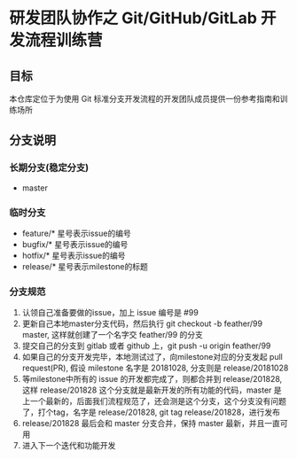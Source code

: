 # 研发团队协作之 Git/GitHub/GitLab 开发流程训练营

## 目标

本仓库定位于为使用 Git 标准分支开发流程的开发团队成员提供一份参考指南和训练场所

## 分支说明

### 长期分支(稳定分支)

* master

### 临时分支

* feature/\* 星号表示issue的编号
* bugfix/\* 星号表示issue的编号
* hotfix/\* 星号表示issue的编号
* release/\* 星号表示milestone的标题

### 分支规范

1. 认领自己准备要做的issue，加上 issue 编号是 #99
2. 更新自己本地master分支代码，然后执行 git checkout -b feather/99 master, 这样就创建了一个名字交 feather/99 的分支
3. 提交自己的分支到 gitlab 或者 github 上，git push -u origin feather/99
4. 如果自己的分支开发完毕，本地测试过了，向milestone对应的分支发起 pull request(PR), 假设 milestone 名字是 20181028, 分支则是 release/20181028
5. 等milestone中所有的 issue 的开发都完成了，则都合并到 release/201828, 这样 release/201828 这个分支就是最新开发的所有功能的代码，master 是上一个最新的，后面我们流程规范了，还会测是这个分支，这个分支没有问题了，打个tag，名字是 release/201828, git tag release/201828，进行发布
6. release/201828 最后会和 master 分支合并，保持 master 最新，并且一直可用
7. 进入下一个迭代和功能开发
